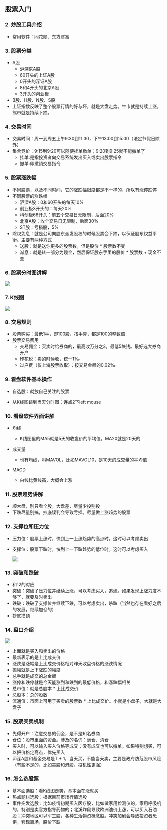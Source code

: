 ## 股票入门

### 2. 炒股工具介绍

+ 常用软件：同花顺、东方财富

### 3. 股票分类

+ A股
  + 沪深京A股
  + 60开头的上证A股
  + 0开头的深证A股
  + 8和4开头的北京A股
  + 3开头的创业板
+ B股、H股、N股、S股
+ 上证指数反映了整个股票行情的好与坏，就是大盘走势。牛市就是持续上涨，熊市就是持续下跌。

### 4. 交易时间

+ 交易时间：周一到周五上午9:30到11:30，下午13:00到15:00（法定节假日除外）
+ 集合竞价：9:15到9:20可以随便挂单撤单；9:20到9:25就不能撤单了
  + 挂单:是指投资者向交易系统发出买入或卖出股票指令
  + 撤单:即撤销交易指令

### 5. 股票涨跌幅

+ 不同股票，以及不同时间，它的涨跌幅限度都是不一样的，所以有涨停跌停
+ 不同股票的涨跌幅
  + 沪深A股：0和60开头的每天10%
  + 创业板3开头的：每天20%
  + 科创板68开头：前五个交易日无限制，后面20%
  + 北京A股：收个交易日无限制，后面30%
  + ST股：亏损股，5%
+ 除权免息：就是公司向股东派发股权的时候股票会下跌，以保证股东权益平衡。主要有两种方式
  + 送股：就是送你更多的股票数，但是股价 * 股票数不变
  + 派息：就是转一部分为现金，然后保证股东手里的股价 * 股票数 + 现金不变


### 6. 股票分时图讲解

![](Images/1.png)

### 7. K线图

![](Images/2.png)

### 8. 交易规则

+ 股票购买：最低1手，即100股，按手算，都是100的整数倍
+ 股票交易费用
  + 交易佣金：买卖时给券商的，最高收万分之3，最低5块钱。最好选大券商开户
  + 印花税：卖的时候收，统一1‰
  + 过户费（仅上海股票收取）：按交易金额的0.02‰

### 9. 看盘软件基本操作

+ 自选股：就放自己关注的股票

+ 从K线图跳到当天分时图：连点2下left mouse

### 10. 看盘软件界面讲解

+ 均线
  + K线图里的MA5就是5天的收盘价的平均值。MA20就是20天的

+ 成交量
  + 也有均线，叫MAVOL，比如MAVOL10，是10天的成交量的平均值
+ MACD
  + 白线比黄线高，大概会上涨

### 11. 股票趋势讲解

+ 顺大盘，别只看个股，大盘差，尽量少投别投
+ 下跌尽量别搞，抄底误判会导致亏损。尽量做上涨趋势的股票

### 12. 支撑位和压力位

+ 压力位：股票上涨时，快到上一上涨趋势的高点时。这时可以考虑卖出

+ 支撑位：股票下跌时，快到上一下跌趋势的低位时。这时可以考虑买入

  ![](Images/3.png)

### 13. 突破和跌破

+ 和12的对应
+ 突破：突破了压力位并继续上涨，可以考虑买入，追涨。如果发现上涨力度不够了，就要及时卖出
+ 跌破：跌破了支撑位并继续下跌，可以考虑卖出，杀跌（当然也存在看好之后的发展，继续加仓的）
+ 抄底摸顶

### 14. 盘口介绍

![](Images/4.png)

+ 上面就是买入和卖出的价格
+ 最新表示的是上比成交价
+ 涨跌是涨幅是上比成交价格相对昨天收盘价格的涨跌情况
+ 振幅就是上下涨跌的幅度
+ 总手就是成交的总金额
+ 涨停和跌停就是今天能涨到和跌到的最低价格，和涨跌幅相关
+ 总市值：就是总股本 * 上比成交价
+ 总股本：总的股数
+ 流通值：市面上可用于买卖的股票数 * 上比成交价。小就是小盘子，大就是大盘子

### 15. 股票买卖机制

+ 先得开户：注意交易的佣金，是不是知名券商
+ 仓位：股市里面的资金。涉及的名词：满仓、清仓
+ 买入时，可以输入买入价格等成交；没有成交也可以撤单。如果特别想买，可以把价格定高点，优先买入
+ 沪深A股和基金交易是T + 1，当天买，不能当天卖，主要是政府防范股市风险（有些不是的，比如美股和港股，投机性更强）

### 16. 怎么选股票

+ 基本面选股：看K线图走势，基本面在涨就买
+ 热点题材选股：根据目前市场行情选股
+ 事件突发选股：比如疫情初期买入医疗股，比如做家用检测仪的，家用呼吸机的，特别是卖官方指导药物的；北溪炸段导致欧洲油价上涨，可以买入石油股；冲突地区可以军工股，各种生活物资概念股。冲突加剧会导致投资者恐惧，套现离场，股价下跌
